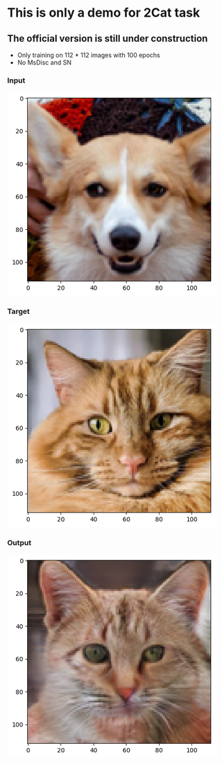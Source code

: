 # This is only a demo for 2Cat task

## The official version is still under construction

- Only training on 112 * 112 images with 100 epochs
- No MsDisc and SN

### Input
![Input](./Images/input.png)

### Target
![Target](./Images/target.png)

### Output
![Output](./Images/output.png)

